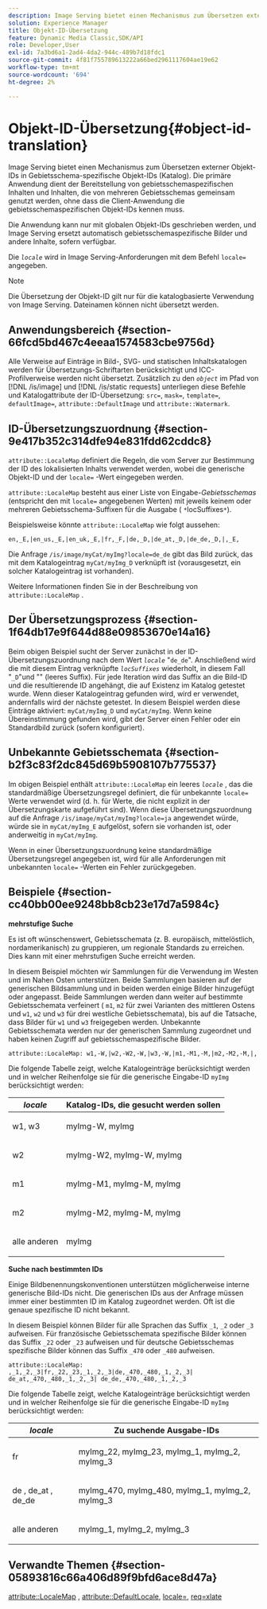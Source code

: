 ```yaml
---
description: Image Serving bietet einen Mechanismus zum Übersetzen externer Objekt-IDs in Gebietsschema-spezifische Objekt-IDs (Katalog). Die primäre Anwendung dient der Bereitstellung von gebietsschemaspezifischen Inhalten und Inhalten, die von mehreren Gebietsschemas gemeinsam genutzt werden, ohne dass die Client-Anwendung die gebietsschemaspezifischen Objekt-IDs kennen muss.
solution: Experience Manager
title: Objekt-ID-Übersetzung
feature: Dynamic Media Classic,SDK/API
role: Developer,User
exl-id: 7a3bd6a1-2ad4-4da2-944c-489b7d18fdc1
source-git-commit: 4f81f755789613222a66bed2961117604ae19e62
workflow-type: tm+mt
source-wordcount: '694'
ht-degree: 2%

---
```


# Objekt-ID-Übersetzung{#object-id-translation}

Image Serving bietet einen Mechanismus zum Übersetzen externer Objekt-IDs in Gebietsschema-spezifische Objekt-IDs (Katalog). Die primäre Anwendung dient der Bereitstellung von gebietsschemaspezifischen Inhalten und Inhalten, die von mehreren Gebietsschemas gemeinsam genutzt werden, ohne dass die Client-Anwendung die gebietsschemaspezifischen Objekt-IDs kennen muss.

Die Anwendung kann nur mit globalen Objekt-IDs geschrieben werden, und Image Serving ersetzt automatisch gebietsschemaspezifische Bilder und andere Inhalte, sofern verfügbar.

Die *`locale`* wird in Image Serving-Anforderungen mit dem Befehl `locale=` angegeben.

>[!NOTE]
>
>Die Übersetzung der Objekt-ID gilt nur für die katalogbasierte Verwendung von Image Serving. Dateinamen können nicht übersetzt werden.

## Anwendungsbereich {#section-66fcd5bd467c4eeaa1574583cbe9756d}

Alle Verweise auf Einträge in Bild-, SVG- und statischen Inhaltskatalogen werden für Übersetzungs-Schriftarten berücksichtigt und ICC-Profilverweise werden nicht übersetzt. Zusätzlich zu den *`object`* im Pfad von [!DNL /is/image] und [!DNL /is/static requests] unterliegen diese Befehle und Katalogattribute der ID-Übersetzung: `src=`, `mask=`, `template=`, `defaultImage=`, `attribute::DefaultImage` und `attribute::Watermark`.

## ID-Übersetzungszuordnung {#section-9e417b352c314dfe94e831fdd62cddc8}

`attribute::LocaleMap` definiert die Regeln, die vom Server zur Bestimmung der ID des lokalisierten Inhalts verwendet werden, wobei die generische Objekt-ID und der `locale=` -Wert eingegeben werden.

`attribute::LocaleMap` besteht aus einer Liste von Eingabe-*Gebietsschemas* (entspricht den mit `locale=` angegebenen Werten) mit jeweils keinem oder mehreren Gebietsschema-Suffixen für die Ausgabe ( `*`locSuffixes`*`).

Beispielsweise könnte `attribute::LocaleMap` wie folgt aussehen:

`en,_E,|en_us,_E,|en_uk,_E,|fr,_F,|de,_D,|de_at,_D,|de_de,_D,|,_E,`

Die Anfrage `/is/image/myCat/myImg?locale=de_de` gibt das Bild zurück, das mit dem Katalogeintrag `myCat/myImg_D` verknüpft ist (vorausgesetzt, ein solcher Katalogeintrag ist vorhanden).

Weitere Informationen finden Sie in der Beschreibung von `attribute::LocaleMap` .

## Der Übersetzungsprozess {#section-1f64db17e9f644d88e09853670e14a16}

Beim obigen Beispiel sucht der Server zunächst in der ID-Übersetzungszuordnung nach dem Wert *`locale`* &quot;`de_de`&quot;. Anschließend wird die mit diesem Eintrag verknüpfte *`locSuffixes`* wiederholt, in diesem Fall &quot;`_D`&quot;und &quot;&quot; (leeres Suffix). Für jede Iteration wird das Suffix an die Bild-ID und die resultierende ID angehängt, die auf Existenz im Katalog getestet wurde. Wenn dieser Katalogeintrag gefunden wird, wird er verwendet, andernfalls wird der nächste getestet. In diesem Beispiel werden diese Einträge aktiviert: `myCat/myImg_D` und `myCat/myImg`. Wenn keine Übereinstimmung gefunden wird, gibt der Server einen Fehler oder ein Standardbild zurück (sofern konfiguriert).

## Unbekannte Gebietsschemata {#section-b2f3c83f2dc845d69b5908107b775537}

Im obigen Beispiel enthält `attribute::LocaleMap` ein leeres *`locale`* , das die standardmäßige Übersetzungsregel definiert, die für unbekannte `locale=` Werte verwendet wird (d. h. für Werte, die nicht explizit in der Übersetzungskarte aufgeführt sind). Wenn diese Übersetzungszuordnung auf die Anfrage `/is/image/myCat/myImg?locale=ja` angewendet würde, würde sie in `myCat/myImg_E` aufgelöst, sofern sie vorhanden ist, oder anderweitig in `myCat/myImg`.

Wenn in einer Übersetzungszuordnung keine standardmäßige Übersetzungsregel angegeben ist, wird für alle Anforderungen mit unbekannten `locale=` -Werten ein Fehler zurückgegeben.

## Beispiele {#section-cc40bb00ee9248bb8cb23e17d7a5984c}

**mehrstufige Suche**

Es ist oft wünschenswert, Gebietsschemata (z. B. europäisch, mittelöstlich, nordamerikanisch) zu gruppieren, um regionale Standards zu erreichen. Dies kann mit einer mehrstufigen Suche erreicht werden.

In diesem Beispiel möchten wir Sammlungen für die Verwendung im Westen und im Nahen Osten unterstützen. Beide Sammlungen basieren auf der generischen Bildsammlung und in beiden werden einige Bilder hinzugefügt oder angepasst. Beide Sammlungen werden dann weiter auf bestimmte Gebietsschemata verfeinert ( `m1`, `m2` für zwei Varianten des mittleren Ostens und `w1`, `w2` und `w3` für drei westliche Gebietsschemata), bis auf die Tatsache, dass Bilder für `w1` und `w3` freigegeben werden. Unbekannte Gebietsschemata werden nur der generischen Sammlung zugeordnet und haben keinen Zugriff auf gebietsschemaspezifische Bilder.

`attribute::LocaleMap: w1,-W,|w2,-W2,-W,|w3,-W,|m1,-M1,-M,|m2,-M2,-M,|,`

Die folgende Tabelle zeigt, welche Katalogeinträge berücksichtigt werden und in welcher Reihenfolge sie für die generische Eingabe-ID `myImg` berücksichtigt werden:

<table id="table_97EB13E3DB9B48D3A4184D5ECC8E9F86"> 
 <thead> 
  <tr> 
   <th class="entry"> <b> <i>locale</i> </b> </th> 
   <th class="entry"> <b>Katalog-IDs, die gesucht werden sollen</b> </th> 
  </tr> 
 </thead>
 <tbody> 
  <tr> 
   <td> <p> <span class="codeph"> w1, w3 </span> </p> </td> 
   <td> <p> <span class="codeph"> myImg-W, myImg </span> </p> </td> 
  </tr> 
  <tr> 
   <td> <p> <span class="codeph"> w2 </span> </p> </td> 
   <td> <p> <span class="codeph"> myImg-W2, myImg-W, myImg </span> </p> </td> 
  </tr> 
  <tr> 
   <td> <p> <span class="codeph"> m1 </span> </p> </td> 
   <td> <p> <span class="codeph"> myImg-M1, myImg-M, myImg </span> </p> </td> 
  </tr> 
  <tr> 
   <td> <p> <span class="codeph"> m2 </span> </p> </td> 
   <td> <p> <span class="codeph"> myImg-M2, myImg-M, myImg </span> </p> </td> 
  </tr> 
  <tr> 
   <td> <p>alle anderen </p> </td> 
   <td> <p> <span class="codeph"> myImg </span> </p> </td> 
  </tr> 
 </tbody> 
</table>

**Suche nach bestimmten IDs**

Einige Bildbenennungskonventionen unterstützen möglicherweise interne generische Bild-IDs nicht. Die generischen IDs aus der Anfrage müssen immer einer bestimmten ID im Katalog zugeordnet werden. Oft ist die genaue spezifische ID nicht bekannt.

In diesem Beispiel können Bilder für alle Sprachen das Suffix `_1`, `_2` oder `_3` aufweisen. Für französische Gebietsschemata spezifische Bilder können das Suffix `_22` oder `_23` aufweisen und für deutsche Gebietsschemas spezifische Bilder können das Suffix `_470` oder `_480` aufweisen.

`attribute::LocaleMap: ,_1,_2,_3|fr,_22,_23,_1,_2,_3|de,_470,_480,_1,_2,_3| de_at,_470,_480,_1,_2,_3| de_de,_470,_480,_1,_2,_3`

Die folgende Tabelle zeigt, welche Katalogeinträge berücksichtigt werden und in welcher Reihenfolge sie für die generische Eingabe-ID `myImg` berücksichtigt werden:

<table id="table_A7EE4AA0F1C24284B83CC4B40622D24F"> 
 <thead> 
  <tr> 
   <th class="entry"> <b> <i>locale</i> </b> </th> 
   <th class="entry"> <b>Zu suchende Ausgabe-IDs</b> </th> 
  </tr> 
 </thead>
 <tbody> 
  <tr> 
   <td> <p> <span class="codeph"> fr </span> </p> </td> 
   <td> <p> <span class="codeph"> myImg_22, myImg_23, myImg_1, myImg_2, myImg_3 </span> </p> </td> 
  </tr> 
  <tr> 
   <td> <p> <span class="codeph"> de </span>, <span class="codeph"> de_at </span>, <span class="codeph"> de_de </span> </p> </td> 
   <td> <p> <span class="codeph"> myImg_470, myImg_480, myImg_1, myImg_2, myImg_3 </span> </p> </td> 
  </tr> 
  <tr> 
   <td> <p>alle anderen </p> </td> 
   <td> <p> <span class="codeph"> myImg_1, myImg_2, myImg_3 </span> </p> </td> 
  </tr> 
 </tbody> 
</table>

## Verwandte Themen {#section-05893816c66a406d89f9bfd6ace8d47a}

[attribute::LocaleMap](../../../../../is-api/image-catalog/image-serving-api-ref/c-image-catalog-reference/c-attributes-reference/r-localemap.md#reference-49bbf598f8ea47c3a563755cef306318) , [attribute::DefaultLocale](../../../../../is-api/image-catalog/image-serving-api-ref/c-image-catalog-reference/c-attributes-reference/r-defaultlocale.md#reference-69462ad9923f464f80c2c012342a6b6b), [locale=](../../../../../is-api/http-ref/image-serving-api-ref/c-http-protocol-reference/c-command-reference/r-locale.md#reference-8a846b2fbc004a12821b956ed3b25cfb), [req=xlate](../../../../../is-api/http-ref/image-serving-api-ref/c-http-protocol-reference/c-command-reference/r-req/r-req.md#reference-907cdb4a97034db7ad94695f25552e76)
